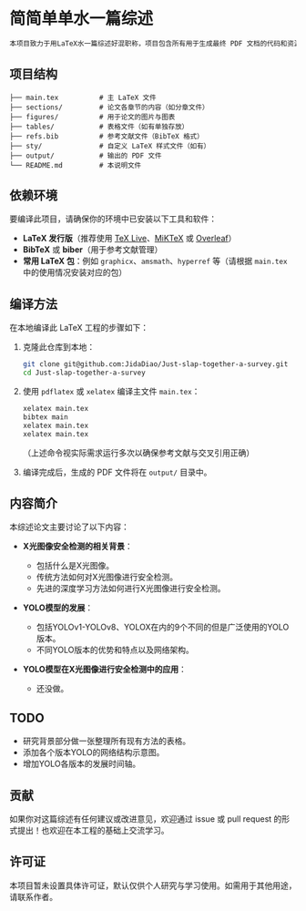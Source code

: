 # 简简单单水一篇综述
```markdown
本项目致力于用LaTeX水一篇综述好混职称，项目包含所有用于生成最终 PDF 文档的代码和资源。当前已生成的临时 PDF 文件也包含在本仓库中。
```
## 项目结构
```
├── main.tex          # 主 LaTeX 文件
├── sections/         # 论文各章节的内容（如分章文件）
├── figures/          # 用于论文的图片与图表
├── tables/           # 表格文件（如有单独存放）
├── refs.bib          # 参考文献文件（BibTeX 格式）
├── sty/              # 自定义 LaTeX 样式文件（如有）
├── output/           # 输出的 PDF 文件
└── README.md         # 本说明文件
```

## 依赖环境

要编译此项目，请确保你的环境中已安装以下工具和软件：

- **LaTeX 发行版**（推荐使用 [TeX Live](https://www.tug.org/texlive/)、[MiKTeX](https://miktex.org/) 或 [Overleaf](https://www.overleaf.com/)）
- **BibTeX** 或 **biber**（用于参考文献管理）
- **常用 LaTeX 包**：例如 `graphicx`、`amsmath`、`hyperref` 等（请根据 `main.tex` 中的使用情况安装对应的包）

## 编译方法

在本地编译此 LaTeX 工程的步骤如下：

1. 克隆此仓库到本地：
   ```bash
   git clone git@github.com:JidaDiao/Just-slap-together-a-survey.git
   cd Just-slap-together-a-survey
   ```

2. 使用 `pdflatex` 或 `xelatex` 编译主文件 `main.tex`：
   ```bash
   xelatex main.tex
   bibtex main
   xelatex main.tex
   xelatex main.tex
   ```

   （上述命令视实际需求运行多次以确保参考文献与交叉引用正确）

3. 编译完成后，生成的 PDF 文件将在 `output/` 目录中。

## 内容简介

本综述论文主要讨论了以下内容：

- **X光图像安全检测的相关背景**：
  - 包括什么是X光图像。
  - 传统方法如何对X光图像进行安全检测。
  - 先进的深度学习方法如何进行X光图像进行安全检测。

- **YOLO模型的发展**：
  - 包括YOLOv1-YOLOv8、YOLOX在内的9个不同的但是广泛使用的YOLO版本。
  - 不同YOLO版本的优势和特点以及网络架构。

- **YOLO模型在X光图像进行安全检测中的应用**：
  - 还没做。

## TODO

- 研究背景部分做一张整理所有现有方法的表格。
- 添加各个版本YOLO的网络结构示意图。
- 增加YOLO各版本的发展时间轴。

## 贡献

如果你对这篇综述有任何建议或改进意见，欢迎通过 issue 或 pull request 的形式提出！也欢迎在本工程的基础上交流学习。

## 许可证

本项目暂未设置具体许可证，默认仅供个人研究与学习使用。如需用于其他用途，请联系作者。
```
